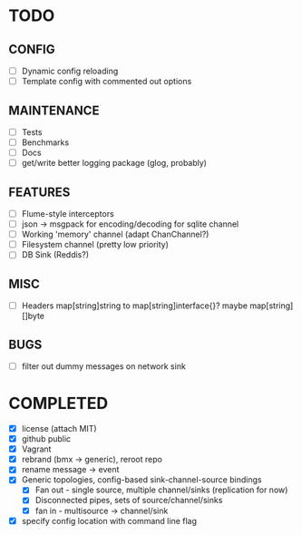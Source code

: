TODO
====

CONFIG
------
- [ ] Dynamic config reloading
- [ ] Template config with commented out options

MAINTENANCE
-----------
- [ ] Tests
- [ ] Benchmarks
- [ ] Docs
- [ ] get/write better logging package (glog, probably)

FEATURES
--------
- [ ] Flume-style interceptors
- [ ] json -> msgpack for encoding/decoding for sqlite channel
- [ ] Working 'memory' channel (adapt ChanChannel?)
- [ ] Filesystem channel (pretty low priority)
- [ ] DB Sink (Reddis?)

MISC
----
- [ ] Headers map[string]string to map[string]interface{}? maybe map[string][]byte

BUGS
----
- [ ] filter out dummy messages on network sink

COMPLETED
=========

- [x] license (attach MIT)
- [x] github public
- [x] Vagrant
- [x] rebrand (bmx -> generic), reroot repo
- [x] rename message -> event
- [x] Generic topologies, config-based sink-channel-source bindings
  - [x] Fan out - single source, multiple channel/sinks (replication for now)
  - [x] Disconnected pipes, sets of source/channel/sinks
  - [x] fan in - multisource -> channel/sink
- [x] specify config location with command line flag